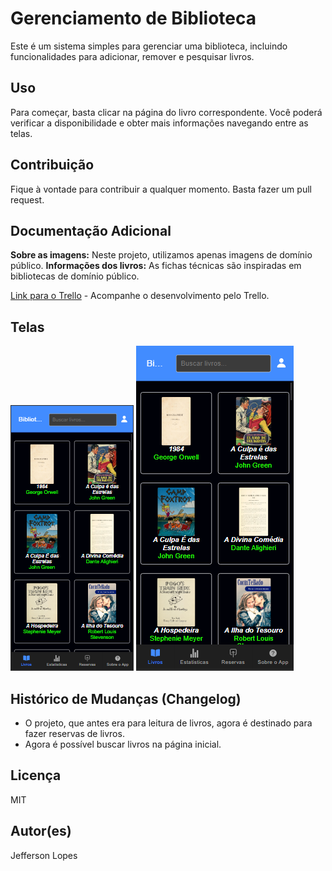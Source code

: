# Gerenciamento de Biblioteca
Este é um sistema simples para gerenciar uma biblioteca, incluindo funcionalidades para adicionar, remover e pesquisar livros.

## Uso
Para começar, basta clicar na página do livro correspondente. Você poderá verificar a disponibilidade e obter mais informações navegando entre as telas.

## Contribuição
Fique à vontade para contribuir a qualquer momento. Basta fazer um pull request.

## Documentação Adicional
**Sobre as imagens:** Neste projeto, utilizamos apenas imagens de domínio público.
**Informações dos livros:** As fichas técnicas são inspiradas em bibliotecas de domínio público.

[Link para o Trello](https://trello.com/c/uBAh418u/1-criar-o-esqueleto-inicial-do-projeto) - Acompanhe o desenvolvimento pelo Trello.

## Telas
![Tela Inicial Iphone](image.png)
![Tela Inicial Android](image-1.png)

## Histórico de Mudanças (Changelog)
- O projeto, que antes era para leitura de livros, agora é destinado para fazer reservas de livros.
- Agora é possível buscar livros na página inicial.

## Licença
MIT

## Autor(es)
Jefferson Lopes 